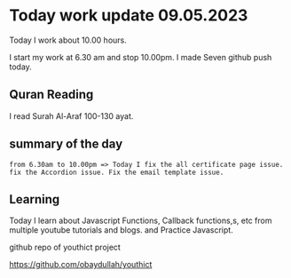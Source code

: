 # Today work update 09.05.2023

Today I work about 10.00 hours.

I start my work at 6.30 am and stop 10.00pm.
I made Seven github push today.

## Quran Reading

I read Surah Al-Araf 100-130 ayat.

## summary of the day

    from 6.30am to 10.00pm => Today I fix the all certificate page issue. fix the Accordion issue. Fix the email template issue.

## Learning

Today I learn about Javascript Functions, Callback functions,s, etc from multiple youtube tutorials and blogs. and Practice Javascript.

github repo of youthict project

https://github.com/obaydullah/youthict
